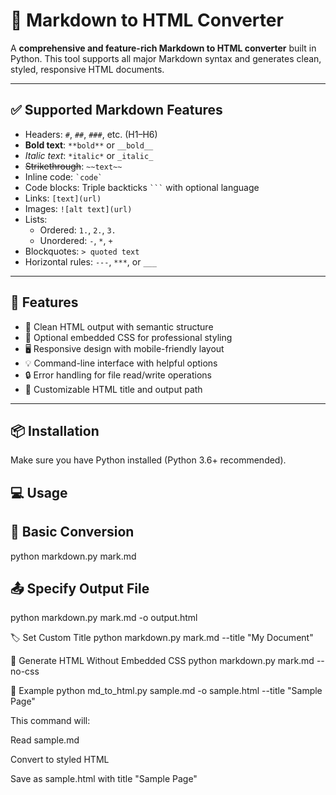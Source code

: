 # 📝 Markdown to HTML Converter

A **comprehensive and feature-rich Markdown to HTML converter** built in Python. This tool supports all major Markdown syntax and generates clean, styled, responsive HTML documents.

---

## ✅ Supported Markdown Features

- Headers: `#`, `##`, `###`, etc. (H1–H6)
- **Bold text**: `**bold**` or `__bold__`
- *Italic text*: `*italic*` or `_italic_`
- ~~Strikethrough~~: `~~text~~`
- Inline code: `` `code` ``
- Code blocks: Triple backticks ```` ``` ```` with optional language
- Links: `[text](url)`
- Images: `![alt text](url)`
- Lists:
  - Ordered: `1.`, `2.`, `3.`
  - Unordered: `-`, `*`, `+`
- Blockquotes: `> quoted text`
- Horizontal rules: `---`, `***`, or `___`

---

## 🚀 Features

- 🧼 Clean HTML output with semantic structure
- 🎨 Optional embedded CSS for professional styling
- 🖥️ Responsive design with mobile-friendly layout
- 💡 Command-line interface with helpful options
- 🔒 Error handling for file read/write operations
- 🔧 Customizable HTML title and output path

---

## 📦 Installation

Make sure you have Python installed (Python 3.6+ recommended).


## 💻 Usage
## 🔁 Basic Conversion
python markdown.py mark.md

## 📤 Specify Output File
python markdown.py mark.md -o output.html

🏷️ Set Custom Title
python markdown.py mark.md --title "My Document"

🧼 Generate HTML Without Embedded CSS
python markdown.py mark.md --no-css

📁 Example
python md_to_html.py sample.md -o sample.html --title "Sample Page"

This command will:

Read sample.md

Convert to styled HTML

Save as sample.html with title "Sample Page"
